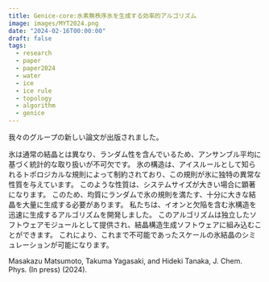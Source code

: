 ```yaml
---
title: Genice-core:水素無秩序氷を生成する効率的アルゴリズム
image: images/MYT2024.png
date: "2024-02-16T00:00:00"
draft: false
tags:
  - research
  - paper
  - paper2024
  - water
  - ice
  - ice rule
  - topology
  - algorithm
  - genice
---
```

我々のグループの新しい論文が出版されました。

氷は通常の結晶とは異なり、ランダム性を含んでいるため、アンサンブル平均に基づく統計的な取り扱いが不可欠です。
氷の構造は、アイスルールとして知られるトポロジカルな規則によって制約されており、この規則が氷に独特の異常な性質を与えています。
このような性質は、システムサイズが大きい場合に顕著になります。
このため、均質にランダムで氷の規則を満たす、十分に大きな結晶を大量に生成する必要があります。
私たちは、イオンと欠陥を含む氷構造を迅速に生成するアルゴリズムを開発しました。
このアルゴリズムは独立したソフトウェアモジュールとして提供され、結晶構造生成ソフトウェアに組み込むことができます。
これにより、これまで不可能であったスケールの氷結晶のシミュレーションが可能になります。

Masakazu Matsumoto, Takuma Yagasaki, and Hideki Tanaka, J. Chem. Phys. (In press) (2024).